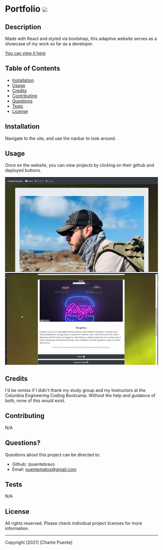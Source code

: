 # Portfolio ![](https://img.shields.io/badge/license-CCLv1.0-blue)
  
  ## Description 
      
  Made with React and styled via bootstrap, this adaptive website serves as a showcase of my work so far as a developer.

  [You can view it here](https://www.charliepuente.com)
      
  ## Table of Contents
      
  * [Installation](#installation)
  * [Usage](#usage)
  * [Credits](#credits)
  * [Contributing](#contributing)
  * [Questions](#questions)
  * [Tests](#tests)
  * [License](#license)
      
      
  ## Installation
      
  Navigate to the site, and use the navbar to look around. 
      
  ## Usage 
      
  Once on the website, you can view projects by clicking on their github and deployed buttons.
      
  ![Screenshot](src/assets/images/Screenshot.png)
  ![Screenshot2](src/assets/images/Portscreenshot.png)

  ## Credits
      
  I'd be remiss if I didn't thank my study group and my Instructors at the Columbia Engineering Coding Bootcamp. Without the help and guidance of both, none of this would exist.
      
  ## Contributing

  N/A

  ## Questions?
  
  Questions about this project can be directed to: 
  - Github: /puentebravo
  - Email: puentematos@gmail.com

  ## Tests

  N/A

  ## License
      
  All rights reserved. Please check individual project licenses for more information.

  -----------
  
  Copyright [2021] [Charlie Puente]
